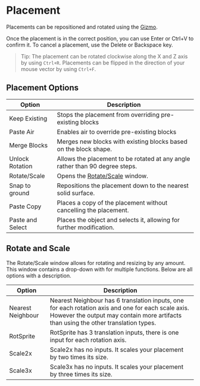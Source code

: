 # Placement

Placements can be repositioned and rotated using the [Gizmo](gizmos.md).

Once the placement is in the correct position, you can use Enter or Ctrl+V to confirm it. To cancel a placement, use the Delete or Backspace key.

> Tip: The placement can be rotated clockwise along the X and Z axis by using `Ctrl+R`. Placements can be flipped in the direction of your mouse vector by using `Ctrl+F`.

 ## Placement Options

| Option           | Description                                                                  |
| ---------------- | ---------------------------------------------------------------------------- |
| Keep Existing    | Stops the placement from overriding pre-existing blocks                      |
| Paste Air        | Enables air to override pre-existing blocks                                  |
| Merge Blocks     | Merges new blocks with existing blocks based on the block shape.             |
| Unlock Rotation  | Allows the placement to be rotated at any angle rather than 90 degree steps. |
| Rotate/Scale     | Opens the [Rotate/Scale](placement.md#Rotate_and_Scale) window.              |
| Snap to ground   | Repositions the placement down to the nearest solid surface.                 |
| Paste Copy       | Places a copy of the placement without cancelling the placement.             |
| Paste and Select | Places the object and selects it, allowing for further modification.         |

## Rotate and Scale

The Rotate/Scale window allows for rotating and resizing by any amount. This window contains a drop-down with for multiple functions. Below are all options with a description.

| Option            | Description                                                                                                                                                                               |
| ----------------- | ----------------------------------------------------------------------------------------------------------------------------------------------------------------------------------------- |
| Nearest Neighbour | Nearest Neighbour has 6 translation inputs, one for each rotation axis and one for each scale axis. However the output may contain more artifacts than using the other translation types. |
| RotSprite         | RotSprite has 3 translation inputs, there is one input for each rotation axis.                                                                                                            |
| Scale2x           | Scale2x has no inputs. It scales your placement by two times its size.                                                                                                                     |
| Scale3x           | Scale3x has no inputs. It scales your placement by three times its size.                                                                                                                   |
